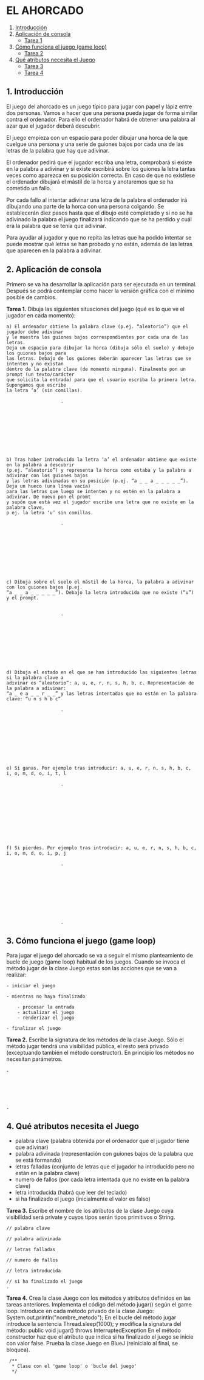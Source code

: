 # EL AHORCADO

1. [ Introducción ](#intro)
2. [ Aplicación de consola ](#consola)
    * [ Tarea 1 ](#tarea1)
3. [ Cómo funciona el juego (game loop) ](#gameloop)
    * [ Tarea 2 ](#tarea2)
4. [ Qué atributos necesita el Juego ](#atributos-juego)
    * [ Tarea 3 ](#tarea3)
    * [ Tarea 4 ](#tarea4)

<a name="intro"></a>
## 1. Introducción

El juego del ahorcado es un juego típico para jugar con papel y lápiz entre dos personas. Vamos a hacer que una persona pueda jugar de forma similar contra el ordenador. Para ello el ordenador habrá de obtener una palabra al azar que el jugador deberá descubrir.

El juego empieza con un espacio para poder dibujar una horca de la que cuelgue una persona y una serie de guiones bajos por cada una de las letras de la palabra que hay que adivinar.

El ordenador pedirá que el jugador escriba una letra, comprobará si existe en la palabra a adivinar y si existe escribirá sobre los guiones la letra tantas veces como aparezca en su posición correcta. En caso de que no existiese el ordenador dibujará el mástil de la horca y anotaremos que se ha cometido un fallo.

Por cada fallo al intentar adivinar una letra de la palabra el ordenador irá dibujando una parte de la horca con una persona colgando. Se establecerán diez pasos hasta que el dibujo esté completado y si no se ha adivinado la palabra el juego finalizará indicando que se ha perdido y cuál era la palabra que se tenía que adivinar.

Para ayudar al jugador y que no repita las letras que ha podido intentar se puede mostrar qué letras se han probado y no están, además de las letras que aparecen en la palabra a adivinar.

<a name="consola"></a>
## 2. Aplicación de consola

Primero se va ha desarrollar la aplicación para ser ejecutada en un terminal. Después se podrá contemplar como hacer la versión gráfica con el mínimo posible de cambios.

<a name="tarea1"></a>
**Tarea 1.** Dibuja las siguientes situaciones del juego (qué es lo que ve el jugador en cada momento):

    a) El ordenador obtiene la palabra clave (p.ej. “aleatorio”) que el jugador debe adivinar 
    y le muestra los guiones bajos correspondientes por cada una de las letras. 
    Deja un espacio para dibujar la horca (dibuja sólo el suelo) y debajo los guiones bajos para 
    las letras. Debajo de los guiones deberán aparecer las letras que se intenten y no existan 
    dentro de la palabra clave (de momento ninguna). Finalmente pon un prompt (un texto/carácter 
    que solicita la entrada) para que el usuario escriba la primera letra. Supongamos que escribe 
    la letra ‘a’ (sin comillas).

                        .
                        
                        
                        
                        
                        
                        
                        
                        
                        

    b) Tras haber introducido la letra ‘a’ el ordenador obtiene que existe en la palabra a descubrir 
    (p.ej. “aleatorio”) y representa la horca como estaba y la palabra a adivinar con los guiones bajos 
    y las letras adivinadas en su posición (p.ej. “a _ _ a _ _ _ _ _”). Deja un hueco (una línea vacía) 
    para las letras que luego se intenten y no estén en la palabra a adivinar. De nuevo pon el promt 
    y supón que está vez el jugador escribe una letra que no existe en la palabra clave, 
    p ej. la letra ‘u’ sin comillas.

                        .
                        
                        
                        
                        
                        
                        
                        
                        
                        

    c) Dibuja sobre el suelo el mástil de la horca, la palabra a adivinar con los guiones bajos (p.ej. 
    “a _ _ a _ _ _ _ _”). Debajo la letra introducida que no existe (“u”) y el prompt.


                        .
                        
                        
                        
                        
                        
                        
                        
                        
                        

    d) Dibuja el estado en el que se han introducido las siguientes letras si la palabra clave a 
    adivinar es “aleatorio”: a, u, e, r, n, s, h, b, c. Representación de la palabra a adivinar: 
    “a _ e a _ _ r _ _” y las letras intentadas que no están en la palabra clave: “u n s h b c”

                        .
                        
                        
                        
                        
                        
                        
                        
                        
                        

    e) Si ganas. Por ejemplo tras introducir: a, u, e, r, n, s, h, b, c, i, o, m, d, o, i, t, l

                        .
                        
                        
                        
                        
                        
                        
                        
                        
                        
                        

    f) Si pierdes. Por ejemplo tras introducir: a, u, e, r, n, s, h, b, c, i, o, m, d, o, i, p, j

                        .
                        
                        
                        
                        
                        
                        
                        
                        
                        
                        
                        .

<a name="gameloop"></a>
## 3. Cómo funciona el juego (game loop)

Para jugar el juego del ahorcado se va a seguir el mismo planteamiento de bucle de juego (game loop) habitual de los juegos. Cuando se invoca el método jugar de la clase Juego estas son las  acciones que se van a realizar:

    - iniciar el juego

    - mientras no haya finalizado

        - procesar la entrada
        - actualizar el juego
        - renderizar el juego

    - finalizar el juego


<a name="tarea2"></a>
**Tarea 2.** Escribe la signatura de los métodos de la clase Juego. Sólo el método jugar tendrá una visibilidad pública, el resto será privado (exceptuando también el método constructor). En principio los métodos no necesitan parámetros.

    .
    
    
    
     
    
    
    .
    
<a name="atributos-juego"></a>
## 4. Qué atributos necesita el Juego

- palabra clave (palabra obtenida por el ordenador que el jugador tiene que adivinar)
- palabra adivinada (representación con guiones bajos de la palabra que se está formando)
- letras falladas (conjunto de letras que el jugador ha introducido pero no están en la palabra clave)
- numero de fallos (por cada letra intentada que no existe en la palabra clave)
- letra introducida (habrá que leer del teclado)
- si ha finalizado el juego (inicialmente el valor es falso)

<a name="tarea3"></a>
**Tarea 3.** Escribe el nombre de los atributos de la clase Juego cuya visibilidad será private y cuyos tipos serán tipos primitivos o String. 

    // palabra clave
    
    // palabra adivinada
    
    // letras falladas
    
    // numero de fallos
    
    // letra introducida
    
    // si ha finalizado el juego
    .
    
<a name="tarea4"></a>
**Tarea 4.** Crea la clase Juego con los métodos y atributos definidos en las tareas anteriores. Implementa el código del método jugar() según el game loop. Introduce en cada método privado de la clase Juego: System.out.println("nombre_metodo");  En el bucle del método jugar introduce la sentencia Thread.sleep(1000); y modifica la signatura del método: public void jugar() throws InterruptedException En el método constructor haz que el atributo que indica si ha finalizado el juego se inicie con valor false. Prueba la clase Juego en BlueJ (reinícialo al final, se bloquea).

     /**
      * Clase con el 'game loop' o 'bucle del juego'
      */
     
